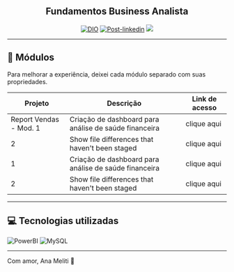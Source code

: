 <h2 align="center"> 
   Fundamentos Business Analista</h2>
   
<p align="center">
<a href="https://dio.com.br"><img src="https://img.shields.io/badge/DIO-Bootcamp-green" alt="DIO"></a>
<a href="https://linkedin.com/in/ana-meliti/"><img src="https://img.shields.io/badge/Project-PowerBI-blue" alt="Post-linkedin"></a>
<img src="https://img.shields.io/github/commit-activity/t/Anameliti/analyses-business-pbi/main?color=violet"> 
</p>

-----

## 🧭​ Módulos

Para melhorar a experiência, deixei cada módulo separado com suas propriedades.

| Projeto | Descrição | Link de acesso |
| --- | --- | --- |
| Report Vendas - Mod. 1 | Criação de dashboard para análise de saúde financeira | clique aqui |
| 2 | Show file differences that haven't been staged | clique aqui |
| 1 | Criação de dashboard para análise de saúde financeira | clique aqui |
| 2 | Show file differences that haven't been staged | clique aqui |

-----

## 💻 Tecnologias utilizadas

![PowerBI](https://img.shields.io/badge/power_bi-F2C811?style=for-the-badge&logo=powerbi&logoColor=black)  ![MySQL](https://img.shields.io/badge/mysql-4479A1.svg?style=for-the-badge&logo=mysql&logoColor=white) 

----

Com amor, Ana Meliti 💜​
